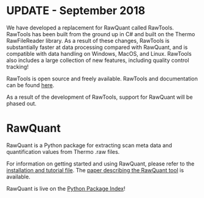 # UPDATE - September 2018

We have developed a replacement for RawQuant called RawTools. RawTools has been built from the ground up in C# and built on the Thermo RawFileReader library. As a result of these changes, RawTools is substantially faster at data processing compared with RawQuant, and is compatible with data handling on Windows, MacOS, and Linux. RawTools also includes a large collection of new features, including quality control tracking!

RawTools is open source and freely available. RawTools and documentation can be found [here](https://github.com/kevinkovalchik/RawTools).

As a result of the development of RawTools, support for RawQuant will be phased out.

# RawQuant

RawQuant is a Python package for extracting scan meta data and quantification values from Thermo .raw files.

For information on getting started and using RawQuant, please refer to the [installation and tutorial file](https://github.com/kevinkovalchik/RawQuant/blob/master/docs/RawQuant_Instructions_ver-May2018.md). The [paper describing the RawQuant tool](https://pubs.acs.org/doi/10.1021/acs.jproteome.8b00072) is available.

RawQuant is live on the [Python Package Index](https://pypi.python.org/pypi/RawQuant)!


 

